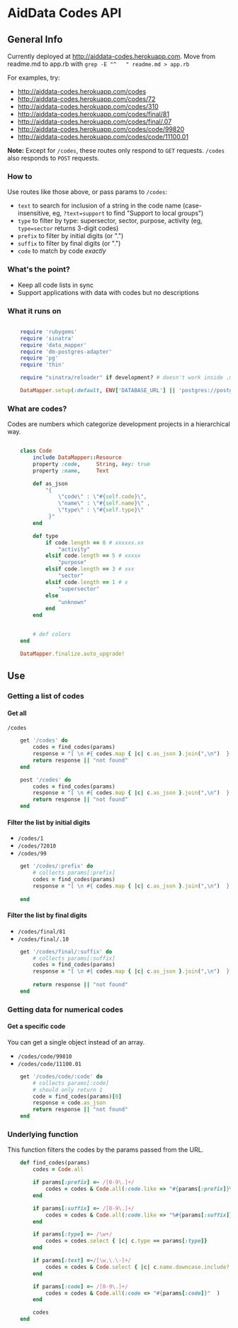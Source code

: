 # AidData Codes API

## General Info

Currently deployed at http://aiddata-codes.herokuapp.com.
Move from readme.md to app.rb with `grep -E "^   " readme.md > app.rb `

For examples, try:

- http://aiddata-codes.herokuapp.com/codes
- http://aiddata-codes.herokuapp.com/codes/72
- http://aiddata-codes.herokuapp.com/codes/310
- http://aiddata-codes.herokuapp.com/codes/final/81
- http://aiddata-codes.herokuapp.com/codes/final/.07
- http://aiddata-codes.herokuapp.com/codes/code/99820
- http://aiddata-codes.herokuapp.com/codes/code/11100.01

__Note:__ Except for `/codes`, these routes only respond to `GET` requests. `/codes` also responds
to `POST` requests.

### How to
Use routes like those above, or pass params to `/codes`:
- `text` to search for inclusion of a string in the code name (case-insensitive, eg, `?text=support` to find "Support to local groups")
- `type` to filter by type: supersector, sector, purpose, activity (eg, `type=sector` returns 3-digit codes)
- `prefix` to filter by initial digits (or ".")
- `suffix` to filter by final digits (or ".")
- `code` to match by code _exactly_


### What's the point?

- Keep all code lists in sync
- Support applications with data with codes but no descriptions


### What it runs on

```Ruby

	require 'rubygems'
	require 'sinatra'
	require 'data_mapper'
	require 'dm-postgres-adapter'
	require 'pg'
	require 'thin'

	require "sinatra/reloader" if development? # doesn't work inside .md :(

	DataMapper.setup(:default, ENV['DATABASE_URL'] || 'postgres://postgres:postgres@localhost/postgres')
```

### What are codes?

Codes are numbers which categorize development projects in a hierarchical way.

```Ruby

	class Code 
		include DataMapper::Resource
		property :code,		String, key: true  
		property :name,		Text     

		def as_json
			"{ 
				\"code\" : \"#{self.code}\",
			 	\"name\" : \"#{self.name}\" ,
			 	\"type\" : \"#{self.type}\" 
			 }"
		end

		def type
			if code.length == 8 # xxxxxx.xx
				"activity"
			elsif code.length == 5 # xxxxx
				"purpose"
			elsif code.length == 3 # xxx
				"sector"
			elsif code.length == 1 # x
				"supersector"
			else 
				"unknown"
			end
		end


		# def colors
	end

	DataMapper.finalize.auto_upgrade!
```

## Use


### Getting a list of codes

#### Get all 

`/codes`

```Ruby
	get '/codes' do
	 	codes = find_codes(params)
		response = "[ \n #{ codes.map { |c| c.as_json }.join(",\n")  } \n ]"
		return response || "not found"
	end

	post '/codes' do
	 	codes = find_codes(params)
		response = "[ \n #{ codes.map { |c| c.as_json }.join(",\n")  } \n ]"
		return response || "not found"
	end
```

#### Filter the list by initial digits

- `/codes/1`
- `/codes/72010`
- `/codes/99`

```Ruby
	get '/codes/:prefix' do
		# collects params[:prefix]
		codes = find_codes(params)
		response = "[ \n #{ codes.map { |c| c.as_json }.join(",\n")  } \n ]"
	
	end	
```

#### Filter the list by final digits

- `/codes/final/81`
- `/codes/final/.10`

```Ruby
	get '/codes/final/:suffix' do
		# collects params[:suffix]
		codes = find_codes(params)
		response = "[ \n #{ codes.map { |c| c.as_json }.join(",\n")  } \n ]"
		
		return response || "not found"
	end
```
### Getting data for numerical codes

#### Get a specific code

You can get a single object instead of an array. 

- `/codes/code/99810`
- `/codes/code/11100.01`

```Ruby
	get '/codes/code/:code' do
		# collects params[:code]
		# should only return 1
		code = find_codes(params)[0]
		response = code.as_json 
		return response || "not found"
	end
```

### Underlying function
This function filters the codes by the params passed from the URL.

```Ruby
	def find_codes(params)
		codes = Code.all

		if params[:prefix] =~ /[0-9\.]+/
			codes = codes & Code.all(:code.like => "#{params[:prefix]}%"  )
		end

		if params[:suffix] =~ /[0-9\.]+/
			codes = codes & Code.all(:code.like => "%#{params[:suffix]}"  )
		end	

		if params[:type] =~ /\w+/
			codes = codes.select { |c| c.type == params[:type]}
		end

		if params[:text] =~/[\w,\.\-]+/
			codes = codes & Code.select { |c| c.name.downcase.include? params[:text].downcase}
		end 

		if params[:code] =~ /[0-9\.]+/
			codes = codes & Code.all(:code => "#{params[:code]}"  )
		end	

		codes
	end
```